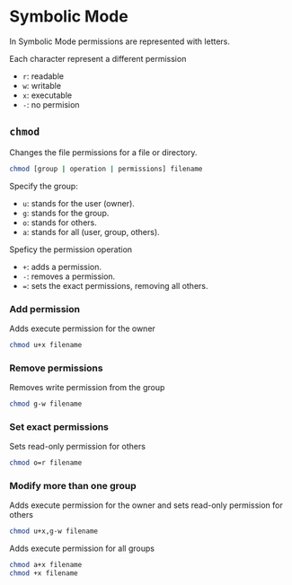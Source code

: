 # Symbolic Mode

In Symbolic Mode permissions are represented with letters.

Each character represent a different permission

- `r`: readable
- `w`: writable
- `x`: executable
- `-`: no permision

## `chmod`

Changes the file permissions for a file or directory.

```sh
chmod [group | operation | permissions] filename
```

Specify the group:

- `u`: stands for the user (owner).
- `g`: stands for the group.
- `o`: stands for others.
- `a`: stands for all (user, group, others).

Speficy the permission operation

- `+`: adds a permission.
- `-`: removes a permission.
- `=`: sets the exact permissions, removing all others.

### Add permission

Adds execute permission for the owner

```sh
chmod u+x filename
```

### Remove permissions

Removes write permission from the group

```sh
chmod g-w filename
```

### Set exact permissions

Sets read-only permission for others

```sh
chmod o=r filename
```

### Modify more than one group

Adds execute permission for the owner and sets read-only permission for others

```sh
chmod u+x,g-w filename
```

Adds execute permission for all groups

```sh
chmod a+x filename
chmod +x filename
```

